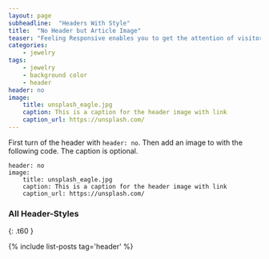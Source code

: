 ```yaml
---
layout: page
subheadline:  "Headers With Style"
title:  "No Header but Article Image"
teaser: "Feeling Responsive enables you to get the attention of visitors. If you don't want to use a big header, use an image for the article instead."
categories:
    - jewelry
tags:
    - jewelry
    - background color
    - header
header: no
image:
    title: unsplash_eagle.jpg
    caption: This is a caption for the header image with link
    caption_url: https://unsplash.com/
---
```

First turn of the header with `header: no`. Then add an image to with the following code. The caption is optional.
<!--more-->

~~~
header: no
image:
    title: unsplash_eagle.jpg
    caption: This is a caption for the header image with link
    caption_url: https://unsplash.com/
~~~


### All Header-Styles
{: .t60 }

{% include list-posts tag='header' %}